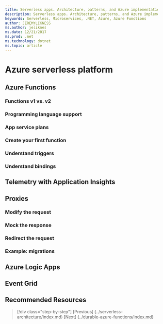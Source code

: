 ```yaml
---
title: Serverless apps. Architecture, patterns, and Azure implementation.
description: Serverless apps. Architecture, patterns, and Azure implementation. | Azure serverless platform
keywords: Serverless, Microservices, .NET, Azure, Azure Functions
author: JEREMYLIKNESS
ms.author: jeliknes
ms.date: 12/21/2017
ms.prod: .net
ms.technology: dotnet
ms.topic: article
---
```

# Azure serverless platform

## Azure Functions

### Functions v1 vs. v2

### Programming language support

### App service plans

### Create your first function

### Understand triggers

### Understand bindings

## Telemetry with Application Insights

## Proxies

### Modify the request

### Mock the response

### Redirect the request

### Example: migrations

## Azure Logic Apps

## Event Grid

## Recommended Resources

>[!div class="step-by-step"]
[Previous] (../serverless-architecture/index.md)
[Next] (../durable-azure-functions/index.md)
